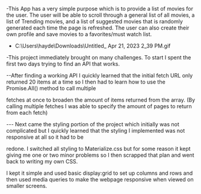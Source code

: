 
<!-- Description of App -->
-This App has a very simple purpose which is to provide a list of movies for the user. The user will be able to scroll through a general list of all movies, a list of Trending movies, and a list of suggested movies that is randomly generated each time the page is refreshed. The user can also create their own profile and save movies to a favorites/must watch list.

<!-- Screenshot of App -->
- C:\Users\hayde\Downloads\Untitled_ Apr 21, 2023 2_39 PM.gif


<!-- Challenges I faced working on this App -->

-This project immediately brought on many challenges. To start I spent the first two days trying to find an API that works.

--After finding a working API I quickly learned that the initial fetch URL only returned 20 items at a time so I then had to learn how to use the Promise.All() method to call multiple

fetches at once to broaden the amount of items returned from the array. (By calling multiple fetches I was able to specify the amount of pages to return from each fetch)

--- Next came the styling portion of the project which initially was not complicated but I quickly learned that the styling I implemented was not responsive at all so it had to be 

redone. I switched all styling to Materialize.css but for some reason it kept giving me one or two minor problems so I then scrapped that plan and went back to writing my own CSS. 

I kept it simple and used basic display:grid to set up columns and rows and then used media queries to make the webpage responsive when viewed on smaller screens.




